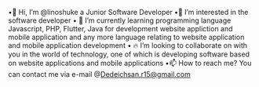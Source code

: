 •👋 Hi, I’m @linoshuke a Junior Software Developer
•👀 I’m interested in the software developer
• 🚀 I’m currently learning programming language Javascript, PHP, Flutter, Java for development website appliction and mobile application and any more language relating to website application and mobile application development
• 🔥 I’m looking to collaborate on with you in the world of technology, one of which is developing software based on website applications and mobile applications
•📫 How to reach me? You can contact me via e-mail @Dedeichsan.r15@gmail.com
